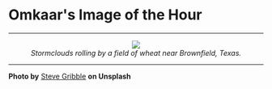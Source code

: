 # Omkaar's Image of the Hour

---

<div align="center">

<a href="https://unsplash.com/photos/dark-storm-clouds-loom-over-a-field-98mac9dxVfM">
  <img src="https://images.unsplash.com/photo-1750600862513-3b2cd722e296?crop=entropy&cs=tinysrgb&fit=max&fm=jpg&ixid=M3w3NjA2Nzh8MHwxfHJhbmRvbXx8fHx8fHx8fDE3NTMzNTg0MDB8&ixlib=rb-4.1.0&q=80&w=1080" style="max-width:100%; height:auto;">
</a>

<br>
<i>Stormclouds rolling by a field of wheat near Brownfield, Texas.</i>

</div>

---

**Photo by** [Steve Gribble](https://unsplash.com/@steve_g_) **on Unsplash**

